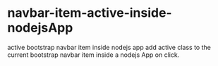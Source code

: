 # navbar-item-active-inside-nodejsApp
active bootstrap navbar item inside nodejs app
 add active class  to the current bootstrap navbar item  inside a nodejs App on click.
